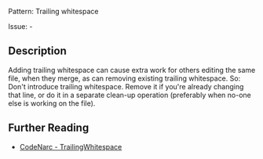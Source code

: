 Pattern: Trailing whitespace

Issue: -

## Description

Adding trailing whitespace can cause extra work for others editing the same file, when they merge, as can removing existing trailing whitespace. So: Don't introduce trailing whitespace. Remove it if you're already changing that line, or do it in a separate clean-up operation (preferably when no-one else is working on the file).

## Further Reading

* [CodeNarc - TrailingWhitespace](http://codenarc.sourceforge.net/codenarc-rules-formatting.html#TrailingWhitespace)